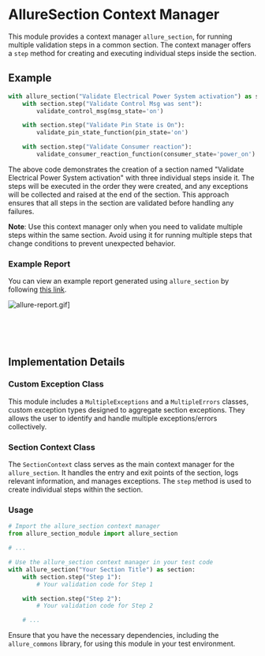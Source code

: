 # AllureSection Context Manager

This module provides a context manager `allure_section`, for running multiple validation steps in a common section. The context manager offers a `step` method for creating and executing individual steps inside the section.

## Example

```python
with allure_section("Validate Electrical Power System activation") as section:
    with section.step("Validate Control Msg was sent"):
        validate_control_msg(msg_state='on')

    with section.step("Validate Pin State is On"):
        validate_pin_state_function(pin_state='on')

    with section.step("Validate Consumer reaction"):
        validate_consumer_reaction_function(consumer_state='power_on')
```

The above code demonstrates the creation of a section named "Validate Electrical Power System activation" with three individual steps inside it. The steps will be executed in the order they were created, and any exceptions will be collected and raised at the end of the section. This approach ensures that all steps in the section are validated before handling any failures.

**Note**: Use this context manager only when you need to validate multiple steps within the same section. Avoid using it for running multiple steps that change conditions to prevent unexpected behavior.

### Example Report

You can view an example report generated using `allure_section` by following [this link](https://raw.githack.com/timofeevx/allure_section/develop/examples/allure-report/index.html).

![allure-report.gif](examples/allure-report.gif)]

<br><br><br>

## Implementation Details

### Custom Exception Class

This module includes a `MultipleExceptions` and a `MultipleErrors` classes, custom exception types designed to aggregate section exceptions. They allows the user to identify and handle multiple exceptions/errors collectively.

### Section Context Class

The `SectionContext` class serves as the main context manager for the `allure_section`. It handles the entry and exit points of the section, logs relevant information, and manages exceptions. The `step` method is used to create individual steps within the section.

### Usage

```python
# Import the allure_section context manager
from allure_section_module import allure_section

# ...

# Use the allure_section context manager in your test code
with allure_section("Your Section Title") as section:
    with section.step("Step 1"):
        # Your validation code for Step 1

    with section.step("Step 2"):
        # Your validation code for Step 2

    # ...
```

Ensure that you have the necessary dependencies, including the `allure_commons` library, for using this module in your test environment.
